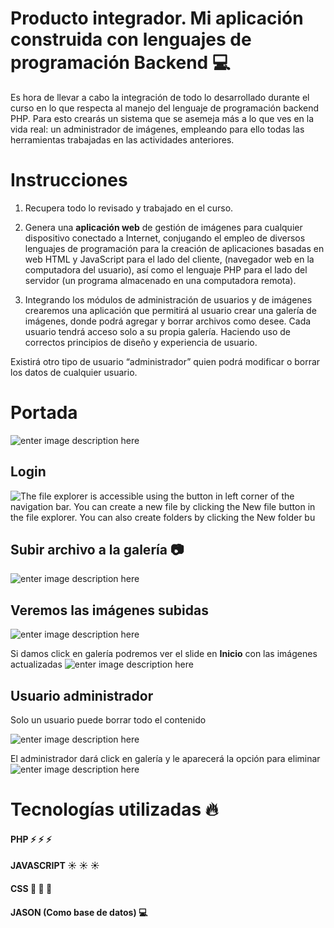 # Producto integrador.                           Mi aplicación construida con lenguajes de programación Backend :computer:

Es hora de llevar a cabo la integración de todo lo desarrollado durante el curso en lo que respecta al manejo del lenguaje de programación backend PHP. Para esto crearás un sistema que se asemeja más a lo que ves en la vida real: un administrador de imágenes, empleando para ello todas las herramientas trabajadas en las actividades anteriores.

# Instrucciones
1. Recupera todo lo revisado y trabajado en el curso.

2. Genera una  **aplicación web**  de gestión de imágenes para cualquier dispositivo conectado a Internet, conjugando el empleo de diversos lenguajes de programación para la creación de aplicaciones basadas en web HTML y JavaScript para el lado del cliente, (navegador web en la computadora del usuario), así como el lenguaje PHP para el lado del servidor (un programa almacenado en una computadora remota).

3. Integrando los módulos de administración de usuarios y de imágenes crearemos una aplicación que permitirá al usuario crear una galería de imágenes, donde podrá agregar y borrar archivos como desee. Cada usuario tendrá acceso solo a su propia galería. Haciendo uso de correctos principios de diseño y experiencia de usuario.

Existirá otro tipo de usuario “administrador” quien podrá modificar o borrar los datos de cualquier usuario.

# Portada
![enter image description here](https://lh3.googleusercontent.com/z5J5FgzjpEF7Z2uvjLy_cOXwVSbMGE9AjEesfrQiOwC6gkB3mvsIBbwolmJnuG44mS4h8XG4lLkfo07NsSsoIoH7nIlf3HfxYZ52wI8p7c_4BhJvj81ezw-SXwOz3FgP9NAOPi8pZAkqZeqExM4bytqHivm-w_BoM7kBmCmIna53-2bNGL_KulwPWmz6YInhvsxCBqygeLfgX-a9AE8YgAlZhIDlcLFFnP257caSTmvuzGAEHCxmWBpwAPGEbx-ZQ_7pecs8k8NKRgc2RwrTa34ZjXF3hE6PTzziZ0RAjpfphwz2uR_ud7dJeMwUPME0uJYNOCq3ylmISemKY6K5pV4UVlD6QNTHjYA2HW_yjel9m5mb2a7M6aUjgpE5t4D05571YljcuU5_e6GwsHyd2N5KlfoxW0yKfUx30qIAGWNfXSV2DhYFfhPGq3GmJPdLYexddt_HNfpv5vyUk1FdFKyETmm2u_bO756b2ZYt2caZc7QfE5MVJnkPFvXtmt06wh8Sq0Gr4VQ7ixUxlky_-BwC08nKsD3fzbojM3H6PtCSiC_sW40vZppeElRIUM5MjwbdX56XctlgkxbWenIQQpw02uRjzLf2NqVHjb1LpLRuStIm7b1xcwROdbo1z1OdFNmV-apC12yOa7cXIUedwC2MHw6DES_hhVR6uRzMaB1Bv_X8I-Bqi4NE-4JQYi1vKSlTaNhJfxc-F7LicvQJPpI=w1362-h625-no?authuser=0)



## Login

![The file explorer is accessible using the button in left corner of the navigation bar. You can create a new file by clicking the **New file** button in the file explorer. You can also create folders by clicking the **New folder** bu](https://lh3.googleusercontent.com/Dcgo1MWH2rNKtdcGZObIgAKw57ETxLM4nVNyPmYa8xBBed738qqKof4fOLaI0PxLIGcfXixUBi1vxhm3QdAwW00TJYQ2RrfhH2uhksfBW4hj0nAiWr2T28Jbs-B7qMLh2OjDT_zgWBGhWvajwdMXKiQ4KS90_ksC0RXKM9CWmFVAIGZxQTjhwdk-24qWXstg9Nc1sR5BpAsdl-OfnXt-rjsazA-Bk5wd_G1rI8UH4f4cB_c_a8YA1vsB_RGpwruYIHxnX118l0rGUQcMm5qS6WLDqUPmPUCSE5UBICgf0CIWgps7wobU3dJrOZv0aJS3GWG6v66_-cQfLh9HFm8B4ssKNopkXyjuvvZL2xjzyitKZxW-Aep0Ii2zcS5Pt7Z72iT_xxwXzDGBnZudSLaejNdQCdFtqs3VOu_S2jVU_LVoL9ARBPWlYq8IpVfLwSAvALr7bPaTB8No3KK06EyzFF9vHhoVGqzcz8w5_6hS09huqut_ccc9TebW7YZarwYv5cqLu9XV6sdXqtsXq9MKQGR7Uw_9PxxveXjN-sMF0UEHUMi7kTszrPe5dfbU-TN2fgPMr77wm7OoehvyTk_62KkbXynXldFYRqZGHDqzbaZzihS4gh9dBZ5dglJMCe96yRqCsSPFJ8bDkERIkwWlFs3Ega30Ej45HZpC5XY0lWZv4K3nGgs5bLrYS3VfvWxtNI_IYhD3ksWdIWl25KlOrm8=w1343-h621-no?authuser=0)

## Subir archivo a la galería :camera:

![enter image description here](https://lh3.googleusercontent.com/ezJJw5Y2NGxoYTRvwv8CUC-Mpb3m-LzNCq1Yt0j5qpYWrWH4UjtpHcO4wbZj9K3arz4KQymgN1BnNLMvF453bEbB5laR5L2Z203fIM_p17hpxiwVrxhohbTwQdu84dMF6yjKKnr8fIiG9hH_dTPoY1CE9lAhN4zZ7BJwq4VUJYi8XCnV4wLvV4taHKPUMxjq9bQcjyjXGunOV8-zB8xGhm1-3DMChqLkKXwqk0eFfargM28BVsR8jfoybIbPtJ-GNzE1asqwReG51qS6_INh8i3vSi10YIpd7_U_ayOiM9uuPUJ8MqJ7ybs1ZYCwI5f6PVYTlELeT-idctTUdC240KjiXyGWVjxkfrdSvZJ-WrpMzQBw0yQ5CT5_s9YInh4pCyGmo0J8jmkZ85Kj40z7v5sq8XDd5hPaFE2v__dXxWMcZ510CUsr7nZluu4YOvVo8iL0wFqEnejfIotqlu_6jM30sdtvrNY5aAVYx9ok48BBQ1ZmoarLUWPSW7bxtm8Bwb6j3kuqksgpSxHEIotkSSa0mtkNTD1CMsljqJ5kQQHr4qyhIBmWamB8G3It8NT0XPFuFa7vkpfRqG7tBWWy2ZAWk4VcL3o-APZkuO6kIM6VSDe4IP3oDPks7M5XStApgpuCufalQxJWxTHvJQUmEEsLenkL9f0_8VbYxjgpyVrV2dIM1FyyIz0CbO3TWKJkXKUDgKByBSrfuCGtBFZxCxw=w1354-h625-no?authuser=0)

## Veremos las imágenes subidas
![enter image description here](https://lh3.googleusercontent.com/9lCPkoe2RWO-zSPwG74gIjoL1yAw1haXkAC6hC6bg4Ne0PoQfd5gKXtyexP-IBybVpDmaZbnl4enFoyjHSjhVspm-nXuoLbL1-O8mLodC2TzjZvwCN1oRWhHMgNW-HSkB1tlaICFEZ7RY68HP8ltWe5n9uusdH8h353Un07vwNZ102UHAJIqamKGENJ7LQOTHpKyzkTHgbXrUSMWGl__BEwm0TUkluUrH6NXx55FDelDAxeIwbmFgWOncszdjZT4nEYTHyEJcuZ5V5HmYwli5zhJCWsOZsKLpR-FlP9gZySWl3d1LfjWTHhbMger2nAqarn0RHAT5WTMfe7Gv4ibK6lvcYbTyhBuwWRZgLQMj3Lcw_CVkGG3GJ_0HA8udHye8dZ2O-jh2TqxtdiPdI7bimr5hHtJ9bugtjEKFrTfc4XR4HSVMjSjusFguntLkfEXZv5SAPoBjvKtinfnE7ggfnx1vQAYxGc4jODWn4E8CWIzQz1sariCgSypi9pvTfvQbb24Ff9L6KodeaebKzqJKVpAA8iX2Gd4rTwad_9NYBH8anpxKNLiGS4ygatHID7i8PivlSWah3SsA0FjJX5rknBdb0mwPrISuvRugccougcPHTaX_Qokw5jHsAv63aodj_PEM6cwMuWOZWLacMI7lsA0vKtObePVCyV6KLJjxcHLm7yLcNCPOoktTdxOh5XPPJtrWJyK9rzZaFEqH_nHNho=w1338-h396-no?authuser=0)

Si damos click en galería podremos ver el slide en **Inicio** con las imágenes actualizadas
![enter image description here](https://lh3.googleusercontent.com/fSqGj7tuqgRI8SPHJwxzK7aj1PLb9CfY-zVVBUbBlrrFFNXn-nQzMPAsXOUijaUs-t_OaQSTpMsrhAYmpFAT8ebWUpJVm0ZcANd6mPBhSj4uIeXVqMl8VRFE8she2v4-Tf1d7DABojPtHvsfZZukvukPpoFT9-6Gai_rKNzrmFu86iJSkhLBvsdDhG6RzKDgq1IufsaR7gGIGlmywSncvP_7rJsu5e_4TV4FYFCr5dJUO_rtySeJuy-PWVB0A2si7akvGmHSNVQijVpYcyWL3SxQPbRlt6NYturEHBW8Yraotc-Xrzg0sLeD303dDsowtTR4ubghYbZot4KTOvOV6uH_9qp_VwbFccOZBiHFiZH0HeLKFVn7Y7UjkaCSeTxPc4LawrwsKVRNgBCCi7po-BmpyRYSdoXmvUpzSAeh2UhnNS5rz2RST-NiZJ2ojbUgkVTV1tWlimzg7CdfkOhV0HP7GeZU-ThyKnS-rePmHDKGWMJEdQbnGBDs52b1HevpMztJsOv2qibhm2YN9Nf5j77FJe-wnGua4y6FXmZTi_fkKcgXh7n_PZRKEnWO5-L4wnJeufYbftYr5FwWnlcKDFMkpwIBnvnce9AH0G-8oiGA-GJB5FXkTMULVMgfTTsyaxek0p7h6RW-G4dqXrj-45c0Rv2S98bjyF2IylY903T0bD7I7aC2U8JaQ-cZ4fVkh5tV5EvvyVcH7GGbD5VSfW8=w1250-h618-no?authuser=0)

## Usuario administrador
Solo un usuario puede borrar todo el contenido

![enter image description here](https://lh3.googleusercontent.com/H-LwWEQMEzefufolQkhDKA23Vm3J55WIoM6DDLX1j7_oqJqVcfsFUDUFQpSpt5DHpxDMK9VEBm7u3S4F723tgCTYH8qObD7VI_usF-bJ2DunKmfmRwDkrVr2n6LwcWt-6P1_nCoeu63AQzMXFH7y2_aOSGzFZZrU6zYRJ0RzEAistznP1TH00f45dgXtExP1A7UD9wST92NCYTV1r8hJTRSKREK2YfOuMXIWt-4fZIb0rZrSn6tFhkvkdQVdqMHgRV9I0rMlzNFrlbvFyXxiOI1hC5geuQ4XlLYF2S6FIb81KZ3m8gbpRLsB54AiCcZZ_a0477zJVXujanYsDl9gS6_Dw3OdPwWgffoPjJqwC0foBxtL0AXHYBo6axFHxmxt3gYphVXAH_HzSzoDgx7x0tSf1TAA9klLQmHoYQvxWb9nnqNjybouSCrAK3q1wftPGF_uEFPGVT7O8i70RKOoPKKE75q9TwIYYNEweDFe-sv6YrxnejpEKJYhbW2_o1irhe4DrsfA0UyYTP_BOYJKoFGQCaRSI-LWiMAYD3abMw0pskSn6p40-AnVyv5J6C_OX6eolYYH_JLjLr2MkK7EONSaXsgsUZIKRT7gN9hiZF_4N6bPpxqVqUQzL2oN82cTuZgA9UC_4PSw3nZkBMsiCt2aQEFxpz9YrrulZYgBQ8gEHcQshK_spzNu_OIz4xjhHEMTigEPDNIZHZxmUYEfVno=w519-h398-no?authuser=0)

El administrador dará click en galería y le aparecerá la opción para eliminar
![enter image description here](https://lh3.googleusercontent.com/aSr9VTWiD6aPPg_qewrqfpqQqs79TeEJRZ9EIdFvl17zc4S0Rzkh8eD4LWdlKtd-sZSiuNu9SZzCo6biw_bWUxEkRl3CZKox7i5e7RuK8ZkwBaflEHRcH4RRAJybV5c6ljSwyBF5olXfcRyOYdKlK8rDXvUnYDNtTkTrYO205vp3VI4zc2MS7xKndterod48KGUvyGlfN5HiYKCe-nY4dBdC7gHoiizTxF09s2h6XNCMHdARjGI47MoYgJf1_azuudQL5oEEm41auG4Qyp80iGKkk-5S9SaeuiQ6F1IQqVY7zng1Z9q2WrU39CbkOlNTrkUWPVtnCUNP5mg1lIRZ6xoEVnjsLAWLF25-hhqpkjxa5Wpib3wdkj7J9DYRqRqTC_0X_239H2IKzLppIUNpqAm1QVEnELgkMsfVY7m8O6EZLZuMf_tz6IF8N5yNkY_ZyamqpNSZb-PzpeduTUCr6zCAhBxn7u5Fg8S5s9-BoalLZE8qWPk8P5hZY6jLchoXoVnIX6-1T-O0eibnrnECJazCTPk70uEmJgUhSFK-uWdOY6YTrUR2G47imNFqrSCTSuvrI1tkhgYkSH64hC8orEbiuPty8NpkSemw5vcJLIdl8nV6CY4-njs2rohxN35RdacVHBXE9PFoIigiij1jb_YLKz3PDIvvSFvMAZe_Oh-hY6iI9LAlz6YN6QBxPSMPa73n2A696gPt4EVkmGnVUJ8=w723-h328-no?authuser=0)

# Tecnologías utilizadas :fire:
#### PHP :zap: :zap: :zap:
#### JAVASCRIPT :sunny: :sunny: :sunny:
#### CSS :milky_way: :milky_way: :milky_way:
#### JASON (Como base de datos) :computer:


